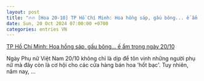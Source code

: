 ```yaml
---
layout: post
title: "🔥🔥 [Hoa 20-10] TP Hồ Chí Minh: Hoa hồng sáp, gấu bông... ế ẩm trong ngày 20/10"
date: Sun, 20 Oct 2024 07:00:00 +0700
categories: entries VN
---
```

[TP Hồ Chí Minh: Hoa hồng sáp, gấu bông... ế ẩm trong ngày 20/10](https://baotintuc.vn/anh/tp-ho-chi-minh-hoa-hong-sap-gau-bong-e-am-trong-ngay-2010-20241020172252889.htm)

Ngày Phụ nữ Việt Nam 20/10 không chỉ là dịp để tôn vinh những người phụ nữ mà đây còn là cơ hội cho các cửa hàng bán hoa 'hốt bạc'. Tuy nhiên, năm nay, ...


